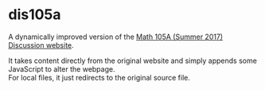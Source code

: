 # dis105a
A dynamically improved version of the [Math 105A (Summer 2017) Discussion website](https://www.math.uci.edu/~aaronc8/Su2017Math105A.html).

It takes content directly from the original website and simply appends some JavaScript to alter the webpage.  
For local files, it just redirects to the original source file.
